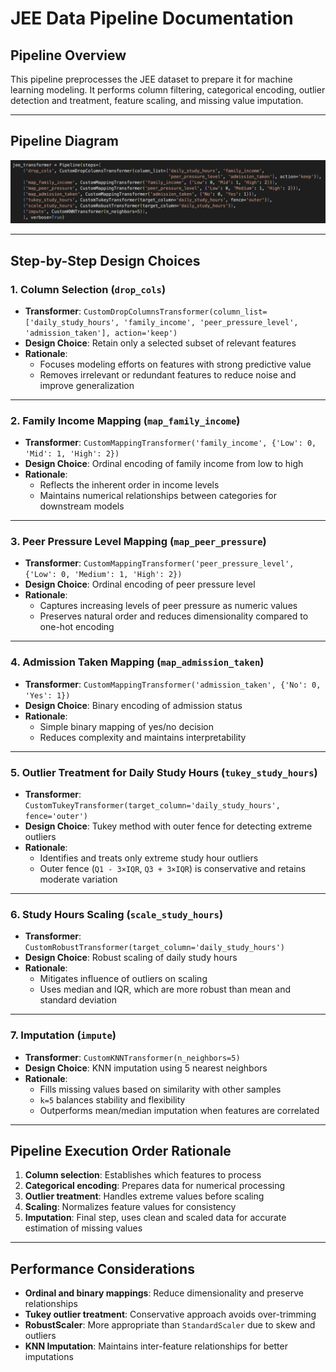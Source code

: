 # JEE Data Pipeline Documentation

## Pipeline Overview

This pipeline preprocesses the JEE dataset to prepare it for machine learning modeling. It performs column filtering, categorical encoding, outlier detection and treatment, feature scaling, and missing value imputation.

---

## Pipeline Diagram

![Pipeline Diagram](jee-pipeline.png)

---

## Step-by-Step Design Choices

### 1. Column Selection (`drop_cols`)
- **Transformer**: `CustomDropColumnsTransformer(column_list=['daily_study_hours', 'family_income', 'peer_pressure_level', 'admission_taken'], action='keep')`
- **Design Choice**: Retain only a selected subset of relevant features  
- **Rationale**:  
  - Focuses modeling efforts on features with strong predictive value  
  - Removes irrelevant or redundant features to reduce noise and improve generalization  

---

### 2. Family Income Mapping (`map_family_income`)
- **Transformer**: `CustomMappingTransformer('family_income', {'Low': 0, 'Mid': 1, 'High': 2})`
- **Design Choice**: Ordinal encoding of family income from low to high  
- **Rationale**:  
  - Reflects the inherent order in income levels  
  - Maintains numerical relationships between categories for downstream models  

---

### 3. Peer Pressure Level Mapping (`map_peer_pressure`)
- **Transformer**: `CustomMappingTransformer('peer_pressure_level', {'Low': 0, 'Medium': 1, 'High': 2})`
- **Design Choice**: Ordinal encoding of peer pressure level  
- **Rationale**:  
  - Captures increasing levels of peer pressure as numeric values  
  - Preserves natural order and reduces dimensionality compared to one-hot encoding  

---

### 4. Admission Taken Mapping (`map_admission_taken`)
- **Transformer**: `CustomMappingTransformer('admission_taken', {'No': 0, 'Yes': 1})`
- **Design Choice**: Binary encoding of admission status  
- **Rationale**:  
  - Simple binary mapping of yes/no decision  
  - Reduces complexity and maintains interpretability  

---

### 5. Outlier Treatment for Daily Study Hours (`tukey_study_hours`)
- **Transformer**: `CustomTukeyTransformer(target_column='daily_study_hours', fence='outer')`
- **Design Choice**: Tukey method with outer fence for detecting extreme outliers  
- **Rationale**:  
  - Identifies and treats only extreme study hour outliers  
  - Outer fence (`Q1 - 3×IQR`, `Q3 + 3×IQR`) is conservative and retains moderate variation  

---

### 6. Study Hours Scaling (`scale_study_hours`)
- **Transformer**: `CustomRobustTransformer(target_column='daily_study_hours')`
- **Design Choice**: Robust scaling of daily study hours  
- **Rationale**:  
  - Mitigates influence of outliers on scaling  
  - Uses median and IQR, which are more robust than mean and standard deviation  

---

### 7. Imputation (`impute`)
- **Transformer**: `CustomKNNTransformer(n_neighbors=5)`
- **Design Choice**: KNN imputation using 5 nearest neighbors  
- **Rationale**:  
  - Fills missing values based on similarity with other samples  
  - `k=5` balances stability and flexibility  
  - Outperforms mean/median imputation when features are correlated  

---

## Pipeline Execution Order Rationale

1. **Column selection**: Establishes which features to process  
2. **Categorical encoding**: Prepares data for numerical processing  
3. **Outlier treatment**: Handles extreme values before scaling  
4. **Scaling**: Normalizes feature values for consistency  
5. **Imputation**: Final step, uses clean and scaled data for accurate estimation of missing values  

---

## Performance Considerations

- **Ordinal and binary mappings**: Reduce dimensionality and preserve relationships  
- **Tukey outlier treatment**: Conservative approach avoids over-trimming  
- **RobustScaler**: More appropriate than `StandardScaler` due to skew and outliers  
- **KNN Imputation**: Maintains inter-feature relationships for better imputations  
